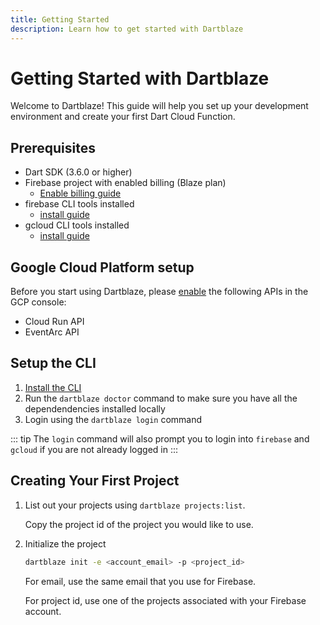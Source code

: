 ```yaml
---
title: Getting Started
description: Learn how to get started with Dartblaze
---
```


# Getting Started with Dartblaze

Welcome to Dartblaze! This guide will help you set up your development environment and create your first Dart Cloud Function.

## Prerequisites

- Dart SDK (3.6.0 or higher)
- Firebase project with enabled billing (Blaze plan)
  - [Enable billing guide](https://docs.firerun.io/getting-started/upgrading-from-the-firebase-spark-plan-to-the-blaze-plan-tled)
- firebase CLI tools installed
  - [install guide](https://firebase.google.com/docs/cli#install_the_firebase_cli)
- gcloud CLI tools installed
  - [install guide](https://cloud.google.com/sdk/docs/install)

## Google Cloud Platform setup

Before you start using Dartblaze, please [enable](https://cloud.google.com/apis/docs/getting-started#enabling_apis) the following APIs in the GCP console:
- Cloud Run API
- EventArc API

## Setup the CLI

1. [Install the CLI](../cli.md#installation)
2. Run the `dartblaze doctor` command to make sure you have all the dependendencies installed locally
3. Login using the `dartblaze login` command


::: tip
The `login` command will also prompt you to login into `firebase` and `gcloud` if you are not already logged in
:::
   

## Creating Your First Project

1. List out your projects using `dartblaze projects:list`.
  
    Copy the project id of the project you would like to use.

2. Initialize the project

    ```bash
    dartblaze init -e <account_email> -p <project_id> 
    ```

    For email, use the same email that you use for Firebase.
    
    For project id, use one of the projects associated with your Firebase account.